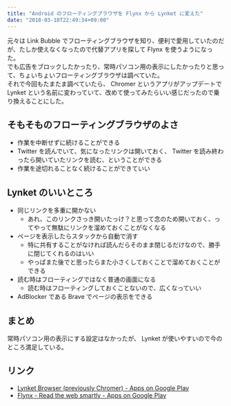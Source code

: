 ```yaml
---
title: "Android のフローティングブラウザを Flynx から Lynket に変えた"
date: "2018-03-18T22:49:34+09:00"
---
```


元々は Link Bubble でフローティングブラウザを知り、便利で愛用していたのだが、たしか使えなくなったので代替アプリを探して Flynx を使うようになった。  
でも広告をブロックしたかったり、常時パソコン用の表示にしたかったりと思って、ちょいちょいフローティングブラウザは調べていた。  
それで今回もたまたま調べていたら、 Chromer というアプリがアップデートで Lynket という名前に変わっていて、改めて使ってみたらいい感じだったので乗り換えることにした。

## そもそものフローティングブラウザのよさ

- 作業を中断せずに続けることができる
- Twitter を読んでいて、気になったリンクは開いておく、 Twitter を読み終わったら開いていたリンクを読む、ということができる
- 作業を途切れることなく続けることができていい

## Lynket のいいところ

- 同じリンクを多重に開かない
    - あれ、このリンクさっき開いたっけ？と思って念のため開いておく、ってやって無駄にリンクを溜めておくことがなくなる
- ページを表示したらスタックから自動で消す
    - 特に共有することがなければ読んだらそのまま閉じるだけなので、勝手に閉じてくれるのはいい
    - やっぱまた後でと思ったらまた小さくしておくことで溜めておくことができる
- 読む時はフローティングではなく普通の画面になる
    - 読む時はフローティングしておくことないので、広くなっていい
- AdBlocker である Brave でページの表示をできる

## まとめ

常時パソコン用の表示にする設定はなかったが、 Lynket が使いやすいので今のところ満足している。

## リンク

- [Lynket Browser (previously Chromer) - Apps on Google Play](https://play.google.com/store/apps/details?id=arun.com.chromer)
- [Flynx - Read the web smartly - Apps on Google Play](https://play.google.com/store/apps/details?id=com.flynx)
